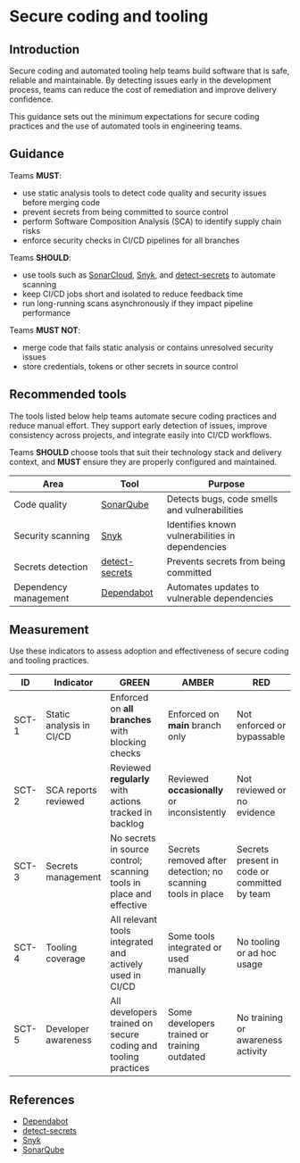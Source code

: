 # Secure coding and tooling

## Introduction

Secure coding and automated tooling help teams build software that is safe, reliable and maintainable. By detecting issues early in the development process, teams can reduce the cost of remediation and improve delivery confidence.

This guidance sets out the minimum expectations for secure coding practices and the use of automated tools in engineering teams.

## Guidance

Teams **MUST**:

- use static analysis tools to detect code quality and security issues before merging code
- prevent secrets from being committed to source control
- perform Software Composition Analysis (SCA) to identify supply chain risks
- enforce security checks in CI/CD pipelines for all branches

Teams **SHOULD**:

- use tools such as [SonarCloud][1], [Snyk][2], and [detect-secrets][3] to automate scanning
- keep CI/CD jobs short and isolated to reduce feedback time
- run long-running scans asynchronously if they impact pipeline performance

Teams **MUST NOT**:

- merge code that fails static analysis or contains unresolved security issues
- store credentials, tokens or other secrets in source control

## Recommended tools

The tools listed below help teams automate secure coding practices and reduce manual effort. They support early detection of issues, improve consistency across projects, and integrate easily into CI/CD workflows.

Teams **SHOULD** choose tools that suit their technology stack and delivery context, and **MUST** ensure they are properly configured and maintained.

| Area                  | Tool                | Purpose                                          |
| --------------------- | ------------------- | ------------------------------------------------ |
| Code quality          | [SonarQube][1]      | Detects bugs, code smells and vulnerabilities    |
| Security scanning     | [Snyk][2]           | Identifies known vulnerabilities in dependencies |
| Secrets detection     | [detect-secrets][3] | Prevents secrets from being committed            |
| Dependency management | [Dependabot][4]     | Automates updates to vulnerable dependencies     |

## Measurement

Use these indicators to assess adoption and effectiveness of secure coding and tooling practices.

| ID    | Indicator                | GREEN                                                               | AMBER                                                       | RED                                          |
| ----- | ------------------------ | ------------------------------------------------------------------- | ----------------------------------------------------------- | -------------------------------------------- |
| SCT-1 | Static analysis in CI/CD | Enforced on **all branches** with blocking checks                   | Enforced on **main** branch only                            | Not enforced or bypassable                   |
| SCT-2 | SCA reports reviewed     | Reviewed **regularly** with actions tracked in backlog              | Reviewed **occasionally** or inconsistently                 | Not reviewed or no evidence                  |
| SCT-3 | Secrets management       | No secrets in source control; scanning tools in place and effective | Secrets removed after detection; no scanning tools in place | Secrets present in code or committed by team |
| SCT-4 | Tooling coverage         | All relevant tools integrated and actively used in CI/CD            | Some tools integrated or used manually                      | No tooling or ad hoc usage                   |
| SCT-5 | Developer awareness      | All developers trained on secure coding and tooling practices       | Some developers trained or training outdated                | No training or awareness activity            |

## References

- [Dependabot][4]
- [detect-secrets][3]
- [Snyk][2]
- [SonarQube][1]

[1]: https://www.sonarsource.com/products/sonarqube
[2]: https://snyk.io
[3]: https://github.com/Yelp/detect-secrets
[4]: https://github.com/dependabot
